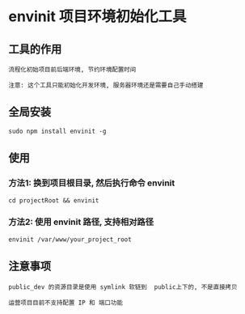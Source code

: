 
# envinit 项目环境初始化工具

## 工具的作用
    流程化初始项目前后端环境, 节约环境配置时间

    注意: 这个工具只能初始化开发环境, 服务器环境还是需要自己手动搭建

## 全局安装
    sudo npm install envinit -g

## 使用
### 方法1: 换到项目根目录, 然后执行命令 envinit
    cd projectRoot && envinit

### 方法2: 使用 envinit 路径, 支持相对路径
    envinit /var/www/your_project_root

## 注意事项
    public_dev 的资源目录是使用 symlink 软链到  public上下的, 不是直接拷贝

    运营项目目前不支持配置 IP 和 端口功能
